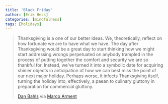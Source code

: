 ```yaml
---
title: 'Black Friday'
author: [Erik Hess]
categories: [mindfulness]
tags: [holidays]
---
```

> Thanksgiving is a one of our better ideas. We, theoretically, reflect on how fortunate we are to have what we have. The day after Thanksgiving would be a great day to start thinking how we might start addressing wrongs perpetuated on anybody trampled in the process of putting together the comfort and security we are so thankful for. Instead, we've turned it into a symbolic date for acquiring shinier objects in anticipation of how we can best miss the point of our next major holiday. Perhaps worse, it infects Thanksgiving itself, turning the holiday into, effectively, a paean to culinary gluttony in preparation for commercial gluttony.
> 
> [Dan Bahls][1] via [Marco Arment][2]

   [1]: http://squashed.tumblr.com/post/13299732573/honestly-if-youre-out-today-maybe-get-maced
   [2]: http://www.marco.org/
